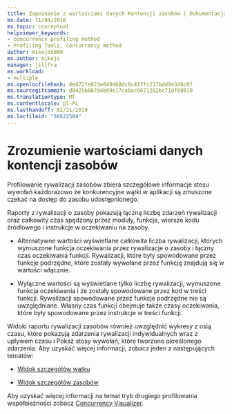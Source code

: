 ```yaml
---
title: Zapoznanie z wartościami danych Kontencji zasobów | Dokumentacja firmy Microsoft
ms.date: 11/04/2016
ms.topic: conceptual
helpviewer_keywords:
- concurrency profiling method
- Profiling Tools, concurrency method
author: mikejo5000
ms.author: mikejo
manager: jillfra
ms.workload:
- multiple
ms.openlocfilehash: 8ed72fe023e849d68dc8c417fc237bdd9e3d8c0f
ms.sourcegitcommit: d0425b6b7d4b99e17ca6ac0671282bc718f80910
ms.translationtype: MT
ms.contentlocale: pl-PL
ms.lasthandoff: 02/21/2019
ms.locfileid: "56622504"
---
```

# <a name="understand-resource-contention-data-values"></a>Zrozumienie wartościami danych kontencji zasobów

Profilowanie rywalizacji zasobów zbiera szczegółowe informacje stosu wywołań każdorazowo że konkurencyjne wątki w aplikacji są zmuszone czekać na dostęp do zasobu udostępnionego.

Raporty z rywalizacji o zasoby pokazują łączną liczbę zdarzeń rywalizacji oraz całkowity czas spędzony przez moduły, funkcje, wiersze kodu źródłowego i instrukcje w oczekiwaniu na zasoby.

- Alternatywne wartości wyświetlane całkowita liczba rywalizacji, których wymuszone funkcja oczekiwania przez rywalizacje o zasoby i łączny czas oczekiwania funkcji.  Rywalizacji, które były spowodowane przez funkcje podrzędne, które zostały wywołane przez funkcję znajdują się w wartości włącznie.

- Wyłączne wartości są wyświetlane tylko liczbę rywalizacji, wymuszone funkcja oczekiwania i że zostały spowodowane przez kod w treści funkcji. Rywalizacji spowodowane przez funkcje podrzędne nie są uwzględniane. Własny czas funkcji obejmuje także czasy oczekiwania, które były spowodowane przez instrukcje w treści funkcji.

Widoki raportu rywalizacji zasobów również uwzględnić wykresy z osią czasu, które pokazują zdarzenia rywalizacji indywidualnych wraz z upływem czasu i Pokaż stosy wywołań, które tworzone określonego zdarzenia. Aby uzyskać więcej informacji, zobacz jeden z następujących tematów:

- [Widok szczegółów wątku](../profiling/thread-details-view-contention-data.md)

- [Widok szczegółów zasobów](../profiling/resource-details-view-contention-data.md)

Aby uzyskać więcej informacji na temat tryb drugiego profilowania współbieżności zobacz [Concurrency Visualizer](../profiling/concurrency-visualizer.md).